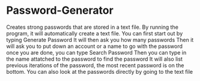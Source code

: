 # Password-Generator
Creates strong passwords that are stored in a text file.
By running the program, it will automatically create a text file.
You can first start out by typing Generate Password
It will then ask you how many passwords
Then it will ask you to put down an account or a name to go with the password
once you are done, you can type Search Password
Then you can type in the name attatched to the password to find the password
It will also list previous iterations of the password, the most recent password is on the bottom.
You can also look at the passwords directly by going to the text file
